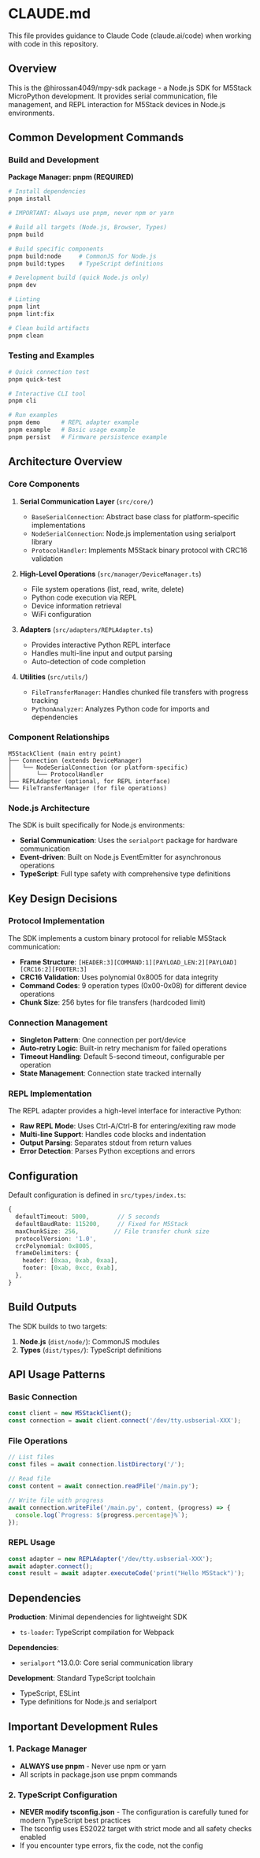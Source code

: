 # CLAUDE.md

This file provides guidance to Claude Code (claude.ai/code) when working with code in this repository.

## Overview

This is the @hirossan4049/mpy-sdk package - a Node.js SDK for M5Stack MicroPython development. It provides serial communication, file management, and REPL interaction for M5Stack devices in Node.js environments.

## Common Development Commands

### Build and Development

**Package Manager: pnpm (REQUIRED)**

```bash
# Install dependencies
pnpm install

# IMPORTANT: Always use pnpm, never npm or yarn

# Build all targets (Node.js, Browser, Types)
pnpm build

# Build specific components
pnpm build:node     # CommonJS for Node.js
pnpm build:types    # TypeScript definitions

# Development build (quick Node.js only)
pnpm dev

# Linting
pnpm lint
pnpm lint:fix

# Clean build artifacts
pnpm clean
```

### Testing and Examples

```bash
# Quick connection test
pnpm quick-test

# Interactive CLI tool
pnpm cli

# Run examples
pnpm demo      # REPL adapter example
pnpm example   # Basic usage example
pnpm persist   # Firmware persistence example
```

## Architecture Overview

### Core Components

1. **Serial Communication Layer** (`src/core/`)
   - `BaseSerialConnection`: Abstract base class for platform-specific implementations
   - `NodeSerialConnection`: Node.js implementation using serialport library
   - `ProtocolHandler`: Implements M5Stack binary protocol with CRC16 validation

2. **High-Level Operations** (`src/manager/DeviceManager.ts`)
   - File system operations (list, read, write, delete)
   - Python code execution via REPL
   - Device information retrieval
   - WiFi configuration

3. **Adapters** (`src/adapters/REPLAdapter.ts`)
   - Provides interactive Python REPL interface
   - Handles multi-line input and output parsing
   - Auto-detection of code completion

4. **Utilities** (`src/utils/`)
   - `FileTransferManager`: Handles chunked file transfers with progress tracking
   - `PythonAnalyzer`: Analyzes Python code for imports and dependencies

### Component Relationships

```
M5StackClient (main entry point)
├── Connection (extends DeviceManager)
│   └── NodeSerialConnection (or platform-specific)
│       └── ProtocolHandler
├── REPLAdapter (optional, for REPL interface)
└── FileTransferManager (for file operations)
```

### Node.js Architecture

The SDK is built specifically for Node.js environments:

- **Serial Communication**: Uses the `serialport` package for hardware communication
- **Event-driven**: Built on Node.js EventEmitter for asynchronous operations
- **TypeScript**: Full type safety with comprehensive type definitions

## Key Design Decisions

### Protocol Implementation

The SDK implements a custom binary protocol for reliable M5Stack communication:

- **Frame Structure**: `[HEADER:3][COMMAND:1][PAYLOAD_LEN:2][PAYLOAD][CRC16:2][FOOTER:3]`
- **CRC16 Validation**: Uses polynomial 0x8005 for data integrity
- **Command Codes**: 9 operation types (0x00-0x08) for different device operations
- **Chunk Size**: 256 bytes for file transfers (hardcoded limit)

### Connection Management

- **Singleton Pattern**: One connection per port/device
- **Auto-retry Logic**: Built-in retry mechanism for failed operations
- **Timeout Handling**: Default 5-second timeout, configurable per operation
- **State Management**: Connection state tracked internally

### REPL Implementation

The REPL adapter provides a high-level interface for interactive Python:

- **Raw REPL Mode**: Uses Ctrl-A/Ctrl-B for entering/exiting raw mode
- **Multi-line Support**: Handles code blocks and indentation
- **Output Parsing**: Separates stdout from return values
- **Error Detection**: Parses Python exceptions and errors

## Configuration

Default configuration is defined in `src/types/index.ts`:

```typescript
{
  defaultTimeout: 5000,        // 5 seconds
  defaultBaudRate: 115200,     // Fixed for M5Stack
  maxChunkSize: 256,          // File transfer chunk size
  protocolVersion: '1.0',
  crcPolynomial: 0x8005,
  frameDelimiters: {
    header: [0xaa, 0xab, 0xaa],
    footer: [0xab, 0xcc, 0xab],
  },
}
```

## Build Outputs

The SDK builds to two targets:

1. **Node.js** (`dist/node/`): CommonJS modules
2. **Types** (`dist/types/`): TypeScript definitions

## API Usage Patterns

### Basic Connection

```javascript
const client = new M5StackClient();
const connection = await client.connect('/dev/tty.usbserial-XXX');
```

### File Operations

```javascript
// List files
const files = await connection.listDirectory('/');

// Read file
const content = await connection.readFile('/main.py');

// Write file with progress
await connection.writeFile('/main.py', content, (progress) => {
  console.log(`Progress: ${progress.percentage}%`);
});
```

### REPL Usage

```javascript
const adapter = new REPLAdapter('/dev/tty.usbserial-XXX');
await adapter.connect();
const result = await adapter.executeCode('print("Hello M5Stack")');
```

## Dependencies

**Production**: Minimal dependencies for lightweight SDK
- `ts-loader`: TypeScript compilation for Webpack

**Dependencies**:
- `serialport` ^13.0.0: Core serial communication library

**Development**: Standard TypeScript toolchain
- TypeScript, ESLint
- Type definitions for Node.js and serialport

## Important Development Rules

### 1. Package Manager
- **ALWAYS use pnpm** - Never use npm or yarn
- All scripts in package.json use pnpm commands

### 2. TypeScript Configuration
- **NEVER modify tsconfig.json** - The configuration is carefully tuned for modern TypeScript best practices
- The tsconfig uses ES2022 target with strict mode and all safety checks enabled
- If you encounter type errors, fix the code, not the config